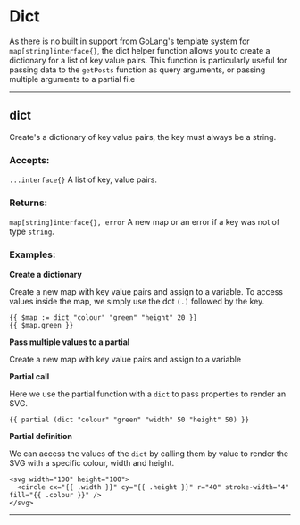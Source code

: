 # Dict

As there is no built in support from GoLang's template system for `map[string]interface{}`, the dict
helper function allows you to create a dictionary for a list of key value pairs. 
This function is particularly useful for passing data to the `getPosts` function as query arguments,
or passing multiple arguments to a partial fi.e

___

## dict

Create's a dictionary of key value pairs, the key must always be a string.

### Accepts: 

`...interface{}` A list of key, value pairs.

### Returns:

`map[string]interface{}, error` A new map or an error if a key was not of type `string`.

### Examples:

**Create a dictionary**

Create a new map with key value pairs and assign to a variable. To access values inside
the map, we simply use the dot `(.)` followed by the key.

```gotemplate
{{ $map := dict "colour" "green" "height" 20 }}
{{ $map.green }}
```

**Pass multiple values to a partial**

Create a new map with key value pairs and assign to a variable

**Partial call**

Here we use the partial function with a `dict` to pass properties to render an SVG.

```gotemplate
{{ partial (dict "colour" "green" "width" 50 "height" 50) }}
```

**Partial definition**

We can access the values of the `dict` by calling them by value to render the SVG with
a specific colour, width and height.

```gotemplate
<svg width="100" height="100">
  <circle cx="{{ .width }}" cy="{{ .height }}" r="40" stroke-width="4" fill="{{ .colour }}" />
</svg>
```
___